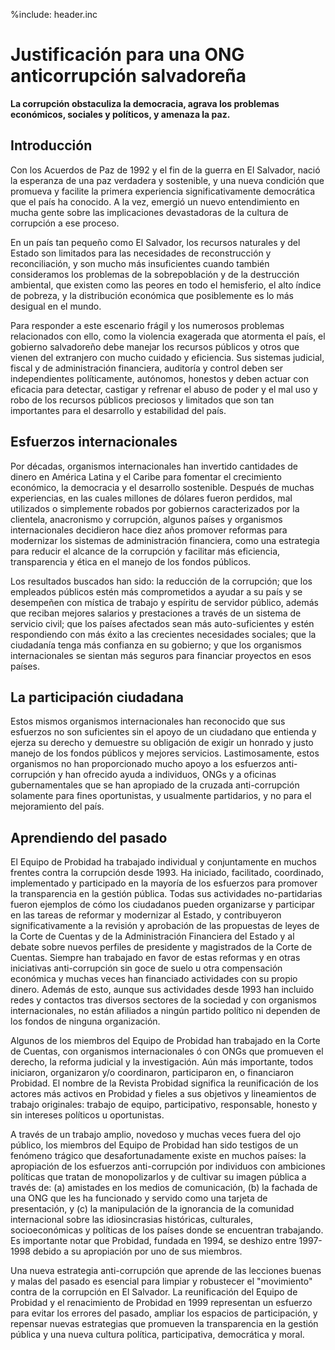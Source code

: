 %include: header.inc

# Justificación para una ONG anticorrupción salvadoreña

**La corrupción obstaculiza la democracia,
agrava los problemas económicos, sociales y políticos,
y amenaza la paz.**

## Introducción

Con los Acuerdos de Paz de 1992 y el fin de la guerra en El Salvador, nació la
esperanza de una paz verdadera y sostenible, y una nueva condición que promueva
y facilite la primera experiencia significativamente democrática que el país ha
conocido. A la vez, emergió un nuevo entendimiento en mucha gente sobre las
implicaciones devastadoras de la cultura de corrupción a ese proceso.

En un país tan pequeño como El Salvador, los recursos naturales y del Estado son
limitados para las necesidades de reconstrucción y reconciliación, y son mucho
más insuficientes cuando también consideramos los problemas de la sobrepoblación
y de la destrucción ambiental, que existen como las peores en todo el
hemisferio, el alto índice de pobreza, y la distribución económica que
posiblemente es lo más desigual en el mundo.

Para responder a este escenario frágil y los numerosos problemas relacionados
con ello, como la violencia exagerada que atormenta el país, el gobierno
salvadoreño debe manejar los recursos públicos y otros que vienen del extranjero
con mucho cuidado y eficiencia. Sus sistemas judicial, fiscal y de
administración financiera, auditoría y control deben ser independientes
políticamente, autónomos, honestos y deben actuar con eficacia para detectar,
castigar y refrenar el abuso de poder y el mal uso y robo de los recursos
públicos preciosos y limitados que son tan importantes para el desarrollo y
estabilidad del país.

## Esfuerzos internacionales

Por décadas, organismos internacionales han invertido cantidades de dinero en
América Latina y el Caribe para fomentar el crecimiento económico, la democracia
y el desarrollo sostenible. Después de muchas experiencias, en las cuales
millones de dólares fueron perdidos, mal utilizados o simplemente robados por
gobiernos caracterizados por la clientela, anacronismo y corrupción, algunos
países y organismos internacionales decidieron hace diez años promover reformas
para modernizar los sistemas de administración financiera, como una estrategia
para reducir el alcance de la corrupción y facilitar más eficiencia,
transparencia y ética en el manejo de los fondos públicos.

Los resultados buscados han sido: la reducción de la corrupción; que los
empleados públicos estén más comprometidos a ayudar a su país y se desempeñen
con mística de trabajo y espíritu de servidor público, además que reciban
mejores salarios y prestaciones a través de un sistema de servicio civil; que
los países afectados sean más auto-suficientes y estén respondiendo con más
éxito a las crecientes necesidades sociales; que la ciudadanía tenga más
confianza en su gobierno; y que los organismos internacionales se sientan más
seguros para financiar proyectos en esos países.

## La participación ciudadana

Estos mismos organismos internacionales han reconocido que sus esfuerzos no son
suficientes sin el apoyo de un ciudadano que entienda y ejerza su derecho y
demuestre su obligación de exigir un honrado y justo manejo de los fondos
públicos y mejores servicios. Lastimosamente, estos organismos no han
proporcionado mucho apoyo a los esfuerzos anti-corrupción y han ofrecido ayuda a
individuos, ONGs y a oficinas gubernamentales que se han apropiado de la cruzada
anti-corrupción solamente para fines oportunistas, y usualmente partidarios, y
no para el mejoramiento del país.

## Aprendiendo del pasado

El Equipo de Probidad ha trabajado individual y conjuntamente en muchos frentes
contra la corrupción desde 1993. Ha iniciado, facilitado, coordinado,
implementado y participado en la mayoría de los esfuerzos para promover la
transparencia en la gestión pública. Todas sus actividades no-partidarias fueron
ejemplos de cómo los ciudadanos pueden organizarse y participar en las tareas de
reformar y modernizar al Estado, y contribuyeron significativamente a la
revisión y aprobación de las propuestas de leyes de la Corte de Cuentas y de la
Administración Financiera del Estado y al debate sobre nuevos perfiles de
presidente y magistrados de la Corte de Cuentas. Siempre han trabajado en favor
de estas reformas y en otras iniciativas anti-corrupción sin goce de suelo u
otra compensación económica y muchas veces han financiado actividades con su
propio dinero. Además de esto, aunque sus actividades desde 1993 han incluido
redes y contactos tras diversos sectores de la sociedad y con organismos
internacionales, no están afiliados a ningún partido político ni dependen de los
fondos de ninguna organización.

Algunos de los miembros del Equipo de Probidad han trabajado en la Corte de
Cuentas, con organismos internacionales ó con ONGs que promueven el derecho, la
reforma judicial y la investigación. Aún más importante, todos iniciaron,
organizaron y/o coordinaron, participaron en, o financiaron Probidad. El nombre
de la Revista Probidad significa la reunificación de los actores más activos en
Probidad y fieles a sus objetivos y lineamientos de trabajo originales: trabajo
de equipo, participativo, responsable, honesto y sin intereses políticos u
oportunistas.

A través de un trabajo amplio, novedoso y muchas veces fuera del ojo público,
los miembros del Equipo de Probidad han sido testigos de un fenómeno trágico que
desafortunadamente existe en muchos países: la apropiación de los esfuerzos
anti-corrupción por individuos con ambiciones políticas que tratan de
monopolizarlos y de cultivar su imagen pública a través de: (a) amistades en los
medios de comunicación, (b) la fachada de una ONG que les ha funcionado y
servido como una tarjeta de presentación, y (c) la manipulación de la ignorancia
de la comunidad internacional sobre las idiosincrasias históricas, culturales,
socioeconómicas y políticas de los países donde se encuentran trabajando. Es
importante notar que Probidad, fundada en 1994, se deshizo entre 1997-1998
debido a su apropiación por uno de sus miembros.

Una nueva estrategia anti-corrupción que aprende de las lecciones buenas y malas
del pasado es esencial para limpiar y robustecer el "movimiento" contra de la
corrupción en El Salvador. La reunificación del Equipo de Probidad y el
renacimiento de Probidad en 1999 representan un esfuerzo para evitar los errores
del pasado, ampliar los espacios de participación, y repensar nuevas estrategias
que promueven la transparencia en la gestión pública y una nueva cultura
política, participativa, democrática y moral.
